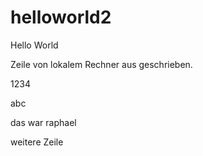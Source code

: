 # helloworld2
Hello World

Zeile von lokalem Rechner aus geschrieben.

1234

abc

das war raphael

weitere Zeile
